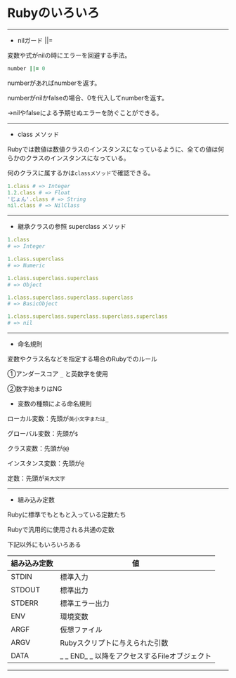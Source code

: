 # Rubyのいろいろ

---

- nilガード ||=

変数や式がnilの時にエラーを回避する手法。
```ruby
number ||= 0
```
numberがあればnumberを返す。

numberがnilかfalseの場合、0を代入してnumberを返す。

→nilやfalseによる予期せぬエラーを防ぐことができる。

---

- class メソッド

Rubyでは数値は数値クラスのインスタンスになっているように、全ての値は何らかのクラスのインスタンスになっている。

何のクラスに属するかは`classメソッド`で確認できる。

```ruby
1.class # => Integer
1.2.class # => Float
'じょん'.class # => String
nil.class # => NilClass
```

---

- 継承クラスの参照 superclass メソッド

```ruby
1.class
# => Integer

1.class.superclass
# => Numeric

1.class.superclass.superclass
# => Object

1.class.superclass.superclass.superclass
# => BasicObject

1.class.superclass.superclass.superclass.superclass
# => nil
```

---

- 命名規則

変数やクラス名などを指定する場合のRubyでのルール

①アンダースコア `_` と英数字を使用

②数字始まりはNG

- 変数の種類による命名規則

ローカル変数：先頭が`英小文字または_`

グローバル変数：先頭が`$`

クラス変数：先頭が`@@`

インスタンス変数：先頭が`@`

定数：先頭が`英大文字`

---

- 組み込み定数

Rubyに標準でもともと入っている定数たち

Rubyで汎用的に使用される共通の定数

下記以外にもいろいろある

| 組み込み定数 | 値 |
| --- | --- |
| STDIN | 標準入力 |
| STDOUT | 標準出力 |
| STDERR | 標準エラー出力 |
| ENV | 環境変数 |
| ARGF | 仮想ファイル |
| ARGV | Rubyスクリプトに与えられた引数 |
| DATA | _ _ END_ _ 以降をアクセスするFileオブジェクト |

---
